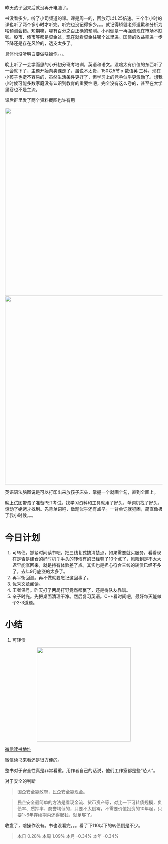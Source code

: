 昨天孩子回来后就没再开电脑了。

书没看多少。听了小司频道的课。课是周一的，回放可以1.25倍速。三个半小时的课也听了两个多小时才听完。听完也没记得多少。。。就记得矫健老师道歉和分析为啥预测会错。短期嘛，哪有百分之百正确的预测。小司倒是一再强调现在市场不缺钱。股市、债市等都是资金盆，现在就看资金往哪个盆里进。国债的收益率进一步下降还是存在风险的，透支太多了。

具体也没听明白要做啥操作。。。

晚上听了一会学而思的小升初分班考培训，英语和语文。没啥太有价值的东西听了一会就下了，主题开始向卖课走了，虽说不太贵，150块5节 x 数语英 三科。现在小孩子也挺不容易的，虽然生活条件更好了，但学习上的竞争似乎更激励了。想我小时候可能多数家庭没有认识到教育的重要性吧，完全没有这么卷的，甚至在大学里卷也不是主流。

课后群里发了两个资料截图也许有用


<p align="center">
<image src="../../../../resources/亲子/教育/中考必读12本.jpg" width="600" />
<image src="../../../../resources/亲子/教育/英语语法脑图.png" width="600" />
</p>

英语语法脑图说是可以打印出来放孩子床头，掌握一个就画个勾，直到全画上。


晚上试图带孩子准备PET考试。找学习资料和工具就用了好久，单词机找了好久，惊动了姥姥才找到。先背单词吧，做题似乎还有点早。一背单词就犯困，简直像极了我小时候。。。




#  今日计划

1. 可转债。抓紧时间读书吧。把三线复式搞清楚点，如果需要就买服务，看看现在是否是建仓的好时机？手头的转债有的已经套了10个点了，风险到是不太大迟早能涨回来，就是持有体验差了点。其实也是担心符合三线的转债已经不多了，去年9月底涨的太多了。
1. 再平衡回测。再不做就要忘记这回事了。
1. 优秀文章阅读。
1. 王者保号。昨天打了两局打野竟然都赢了，还是得队友靠谱。
1. 亲子时光。先把桌面清理干净。然后复习英语。C++看时间吧，最好每天能做个2-3道题。


# 小结


1. 可转债

<p align="center">
<image src="https://img1.doubanio.com/view/subject/l/public/s34698928.jpg" width="300"/>
</p>

[微信读书地址](https://weread.qq.com/web/reader/5b5321c0813ab8febg019a5d#outline?noScroll=1)

微信读书来看还是很方便的。

整书对于安全性真是非常看重。用作者自己的话说，他们工作室都是些“怂人”。

对于安全的判断

> 国企安全靠政府，民企安全靠现金。

> 民企安全最简单的方法是看现金流、货币资产等，对比一下可转债规模，负债率、质押率、商誉均低的，只要不太倒霉，不需要价值投资的10年起，只要1~6年存续期内还得起钱，就足够了。



收盘了，啥操作没有。书也没看完。。。看了下110以下的转债倒是不少。

> 本日	0.28%	本周	1.09%	本月	-0.34%	本年	-0.34%
